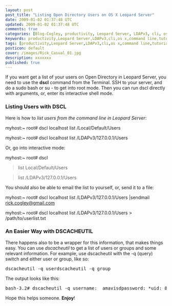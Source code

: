 ```yaml
---           
layout: post
post_title: "Listing Open Directory Users on OS X Leopard Server"
date: 2009-01-02 01:37:48 UTC
updated: 2009-01-02 01:37:48 UTC
comments: true
categories: [Blog-Cogley, productivity, Leopard Server, LDAPv3, cli, os x, command line, tutorial, dscl]
keywords: productivity,Leopard Server,LDAPv3,cli,os x,command line,tutorial,dscl
tags: [productivity,Leopard Server,LDAPv3,cli,os x,command line,tutorial,dscl]
posticon: default
cover: /images/Rick_Casual_01.jpg
description: xxxxxxx
published: true
---
```

 

If you want get a list of your users on Open Directory in Leopard Server, you need to use the **dscl** command from the Terminal. SSH to your server, and do a sudo bash or su - to get into root mode. Then you can run dscl directly with arguments, or, enter its interactive shell mode. 


### Listing Users with DSCL



Here is how to _list users from the command line in Leopard Server_: 


myhost:~ root# dscl localhost list /Local/Default/Users


myhost:~ root# dscl localhost list /LDAPv3/127.0.0.1/Users


Or, go into interactive mode: 


myhost:~ root# dscl 


>list Local/Default/Users


>list /LDAPv3/127.0.0.1/Users


You should also be able to email the list to yourself, or, send it to a file: 


myhost:~ root# dscl localhost list /LDAPv3/127.0.0.1/Users |sendmail rick.cogley@gmail.com


myhost:~ root# dscl localhost list /LDAPv3/127.0.0.1/Users > /path/to/userlist.txt

### An Easier Way with DSCACHEUTIL

There happens also to be a wrapper for this information, that makes things easy. You can use _dscacheutil_ to get a list of users or groups and some relevant information. For example, use dscacheutil with the -q (query) switch and either user or group, like so:

 <pre>dscacheutil -q userdscacheutil -q group</pre>
The output looks like this: 

<pre>bash-3.2# dscacheutil -q username: _amavisdpassword: *uid: 83gid: 83dir: /var/virusmailsshell: /usr/bin/falsegecos: AMaViS Daemonname: _appownerpassword: *uid: 87gid: 87dir: /var/emptyshell: /usr/bin/falsegecos: Application Owner</pre>
Hope this helps someone. **Enjoy**!

